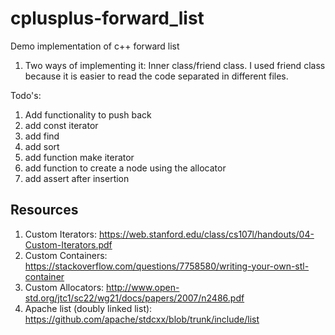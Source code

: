 # cplusplus-forward_list
Demo implementation of c++ forward list

1. Two ways of implementing it: Inner class/friend class. I used friend class because it is easier to read the code separated in different files.  

Todo's:
1. Add functionality to push back
2. add const iterator
3. add find 
4. add sort
5. add function  make iterator
6. add function to create a node using the allocator
7. add assert after insertion


## Resources
1. Custom Iterators: https://web.stanford.edu/class/cs107l/handouts/04-Custom-Iterators.pdf  
2. Custom Containers: https://stackoverflow.com/questions/7758580/writing-your-own-stl-container    
3. Custom Allocators: http://www.open-std.org/jtc1/sc22/wg21/docs/papers/2007/n2486.pdf   
4. Apache list (doubly linked list): https://github.com/apache/stdcxx/blob/trunk/include/list
 

